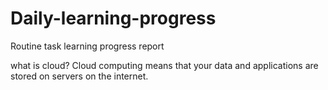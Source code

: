 # Daily-learning-progress
Routine task learning progress report


what is cloud?
Cloud computing means that your data and applications are stored on servers on the internet.
